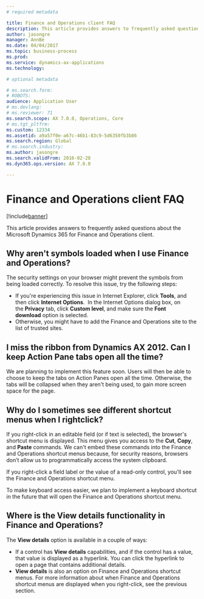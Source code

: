 ```yaml
---
# required metadata

title: Finance and Operations client FAQ
description: This article provides answers to frequently asked questions about the Microsoft Dynamics 365 for Finance and Operations client.
author: jasongre
manager: AnnBe
ms.date: 04/04/2017
ms.topic: business-process
ms.prod: 
ms.service: dynamics-ax-applications
ms.technology: 

# optional metadata

# ms.search.form: 
# ROBOTS: 
audience: Application User
# ms.devlang: 
# ms.reviewer: 71
ms.search.scope: AX 7.0.0, Operations, Core
# ms.tgt_pltfrm: 
ms.custom: 12334
ms.assetid: a9a57f0e-a67c-46b1-83c9-5d6350fb3b86
ms.search.region: Global
# ms.search.industry: 
ms.author: jasongre
ms.search.validFrom: 2016-02-28
ms.dyn365.ops.version: AX 7.0.0

---
```


# Finance and Operations client FAQ

[!include[banner](../includes/banner.md)]


This article provides answers to frequently asked questions about the Microsoft Dynamics 365 for Finance and Operations client.

Why aren't symbols loaded when I use Finance and Operations?
-----------------------------------------------------------------

The security settings on your browser might prevent the symbols from being loaded correctly. To resolve this issue, try the following steps:

-   If you're experiencing this issue in Internet Explorer, click **Tools**, and then click **Internet Options**.  In the Internet Options dialog box, on the **Privacy** tab, click **Custom level**, and make sure the **Font download** option is selected.
-   Otherwise, you might have to add the Finance and Operations site to the list of trusted sites.

## I miss the ribbon from Dynamics AX 2012. Can I keep Action Pane tabs open all the time?
We are planning to implement this feature soon. Users will then be able to choose to keep the tabs on Action Panes open all the time. Otherwise, the tabs will be collapsed when they aren't being used, to gain more screen space for the page.

## Why do I sometimes see different shortcut menus when I rightclick?
If you right-click in an editable field (or if text is selected), the browser's shortcut menu is displayed. This menu gives you access to the **Cut**, **Copy**, and **Paste** commands. We can't embed these commands into the Finance and Operations shortcut menus because, for security reasons, browsers don’t allow us to programmatically access the system clipboard.

If you right-click a field label or the value of a read-only control, you'll see the Finance and Operations shortcut menu.

To make keyboard access easier, we plan to implement a keyboard shortcut in the future that will open the Finance and Operations shortcut menu.

## Where is the View details functionality in Finance and Operations?
The **View details** option is available in a couple of ways:

-   If a control has **View details** capabilities, and if the control has a value, that value is displayed as a hyperlink. You can click the hyperlink to open a page that contains additional details.
-   **View details** is also an option on Finance and Operations shortcut menus. For more information about when Finance and Operations shortcut menus are displayed when you right-click, see the previous section.





